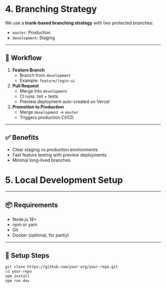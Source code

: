 # 4. Branching Strategy

We use a **trunk-based branching strategy** with two protected branches:

- `master`: Production
- `development`: Staging

---

## 🔀 Workflow

1. **Feature Branch**
   - Branch from `development`
   - Example: `feature/login-ui`
2. **Pull Request**
   - Merge into `development`
   - CI runs: lint + tests
   - Preview deployment auto-created on Vercel
3. **Promotion to Production**
   - Merge `development` → `master`
   - Triggers production CI/CD

---

## ✅ Benefits

- Clear staging vs production environments
- Fast feature testing with preview deployments
- Minimal long-lived branches
# 5. Local Development Setup

---

## 📦 Requirements

- Node.js 18+
- npm or yarn
- Git
- Docker (optional, for parity)

---

## 🚀 Setup Steps

```bash
git clone https://github.com/your-org/your-repo.git
cd your-repo
npm install
npm run dev
